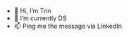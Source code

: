 - 👋 Hi, I’m Trin
- 🌱 I’m currently DS
- 📫 Ping me the message via LinkedIn

<!---
trinpu977/trinpu977 is a ✨ special ✨ repository because its `README.md` (this file) appears on your GitHub profile.
You can click the Preview link to take a look at your changes.
--->
